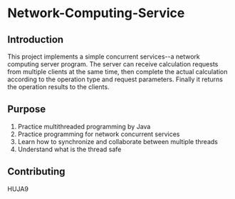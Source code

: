 # Network-Computing-Service

## Introduction
This project implements a simple concurrent services--a network computing server program. The server can receive calculation requests from multiple clients at the same time, then complete the actual calculation according to the operation type and request parameters. Finally it returns the operation results to the clients.
## Purpose
1. Practice multithreaded programming by Java
2. Practice programming for network concurrent services
3. Learn how to synchronize and collaborate between multiple threads
4. Understand what is the thread safe

## Contributing
HUJA9 
